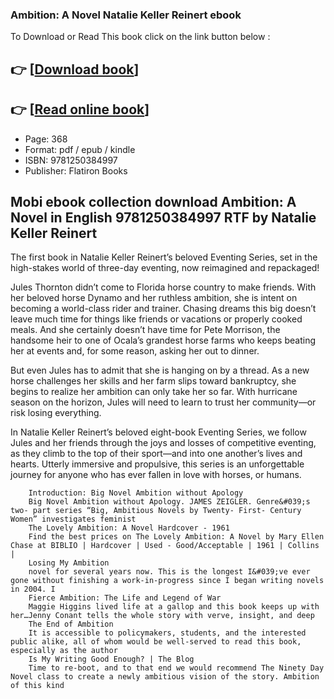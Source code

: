 ### Ambition: A Novel Natalie Keller Reinert ebook

To Download or Read This book click on the link button below :

## 👉  [**[Download book](http://ebooksharez.info/download.php?group=book&from=github.com&id=722118&lnk=1079 "Download book")**]

## 👉  [**[Read online book](http://ebooksharez.info/download.php?group=book&from=github.com&id=722118&lnk=1079 "Read online book")**]


* Page: 368
* Format: pdf / epub / kindle
* ISBN: 9781250384997
* Publisher: Flatiron Books



## Mobi ebook collection download Ambition: A Novel in English 9781250384997 RTF by Natalie Keller Reinert



The first book in Natalie Keller Reinert’s beloved Eventing Series, set in the high-stakes world of three-day eventing, now reimagined and repackaged!
 
 Jules Thornton didn’t come to Florida horse country to make friends. With her beloved horse Dynamo and her ruthless ambition, she is intent on becoming a world-class rider and trainer. Chasing dreams this big doesn’t leave much time for things like friends or vacations or properly cooked meals. And she certainly doesn’t have time for Pete Morrison, the handsome heir to one of Ocala’s grandest horse farms who keeps beating her at events and, for some reason, asking her out to dinner.
 
 But even Jules has to admit that she is hanging on by a thread. As a new horse challenges her skills and her farm slips toward bankruptcy, she begins to realize her ambition can only take her so far. With hurricane season on the horizon, Jules will need to learn to trust her community—or risk losing everything.
 
 In Natalie Keller Reinert’s beloved eight-book Eventing Series, we follow Jules and her friends through the joys and losses of competitive eventing, as they climb to the top of their sport—and into one another’s lives and hearts. Utterly immersive and propulsive, this series is an unforgettable journey for anyone who has ever fallen in love with horses, or humans.


        Introduction: Big Novel Ambition without Apology
        Big Novel Ambition without Apology. JAMES ZEIGLER. Genre&#039;s two- part series “Big, Ambitious Novels by Twenty- First- Century Women” investigates feminist 
        The Lovely Ambition: A Novel Hardcover - 1961
        Find the best prices on The Lovely Ambition: A Novel by Mary Ellen Chase at BIBLIO | Hardcover | Used - Good/Acceptable | 1961 | Collins |
        Losing My Ambition
        novel for several years now. This is the longest I&#039;ve ever gone without finishing a work-in-progress since I began writing novels in 2004. I 
        Fierce Ambition: The Life and Legend of War
        Maggie Higgins lived life at a gallop and this book keeps up with her…Jenny Conant tells the whole story with verve, insight, and deep 
        The End of Ambition
        It is accessible to policymakers, students, and the interested public alike, all of whom would be well-served to read this book, especially as the author 
        Is My Writing Good Enough? | The Blog
        Time to re-boot, and to that end we would recommend The Ninety Day Novel class to create a newly ambitious vision of the story. Ambition of this kind 
    




